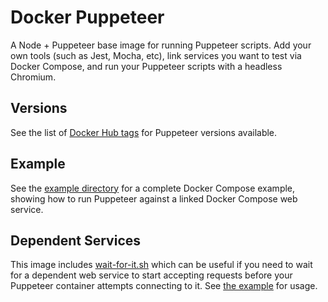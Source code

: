 # Docker Puppeteer

A Node + Puppeteer base image for running Puppeteer scripts. Add your own tools (such as Jest, Mocha, etc), link services you want to test via Docker Compose, and run your Puppeteer scripts with a headless Chromium.

## Versions

See the list of [Docker Hub tags](https://hub.docker.com/r/buildkite/puppeteer/tags/) for Puppeteer versions available.

## Example

See the [example directory](example) for a complete Docker Compose example, showing how to run Puppeteer against a linked Docker Compose web service.

## Dependent Services

This image includes [wait-for-it.sh](https://github.com/vishnubob/wait-for-it) which can be useful if you need to wait for a dependent web service to start accepting requests before your Puppeteer container attempts connecting to it. See [the example](example) for usage.
